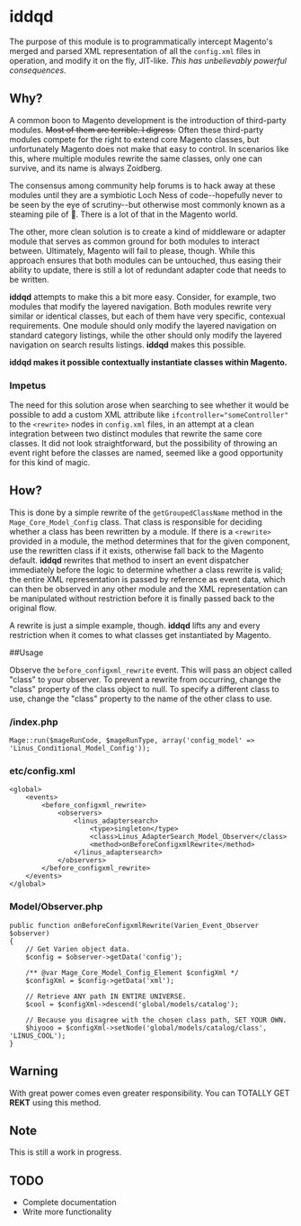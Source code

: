 # iddqd

The purpose of this module is to programmatically intercept Magento's merged 
and parsed XML representation of all the `config.xml` files in operation, and 
modify it on the fly, JIT-like. *This has unbelievably powerful consequences*.

## Why?

A common boon to Magento development is the introduction of third-party modules.
~~Most of them are terrible. I digress.~~ Often these third-party modules
compete for the right to extend core Magento classes, but unfortunately Magento
does not make that easy to control. In scenarios like this, where multiple
modules rewrite the same classes, only one can survive, and its name is always
Zoidberg.

The consensus among community help forums is to hack away at these modules
until they are a symbiotic Loch Ness of code--hopefully never to be seen by
the eye of scrutiny--but otherwise most commonly known as a steaming pile 
of :hankey:. There is a lot of that in the Magento world.

The other, more clean solution is to create a kind of middleware or adapter
module that serves as common ground for both modules to interact between.
Ultimately, Magento will fail to please, though. While this approach ensures that
both modules can be untouched, thus easing their ability to update, there is
still a lot of redundant adapter code that needs to be written.

**iddqd** attempts to make this a bit more easy. Consider, for example, two
modules that modify the layered navigation. Both modules rewrite very similar or
identical classes, but each of them have very specific, contexual requirements.
One module should only modify the layered navigation on standard category
listings, while the other should only modify the layered navigation on
search results listings. **iddqd** makes this possible.

**iddqd makes it possible contextually instantiate classes within Magento.**

### Impetus

The need for this solution arose when searching to see whether it would be
possible to add a custom XML attribute like `ifcontroller="someController"` 
to the `<rewrite>` nodes in `config.xml` files, in an attempt at a clean 
integration between two distinct modules that rewrite the same core classes.
It did not look straightforward, but the possibility of throwing an event right
before the classes are named, seemed like a good opportunity for this kind of
magic.

## How?

This is done by a simple rewrite of the `getGroupedClassName` method in the
`Mage_Core_Model_Config` class. That class is responsible for deciding whether
a class has been rewritten by a module. If there is a `<rewrite>` provided in
a module, the method determines that for the given component, use the rewritten
class if it exists, otherwise fall back to the Magento default. **iddqd**
rewrites that method to insert an event dispatcher immediately before the logic
to determine whether a class rewrite is valid; the entire XML representation is
passed by reference as event data, which can then be observed in any other
module and the XML representation can be manipulated without restriction before
it is finally passed back to the original flow.

A rewrite is just a simple example, though. **iddqd** lifts any and every
restriction when it comes to what classes get instantiated by Magento.

##Usage

Observe the `before_configxml_rewrite` event.  This will pass an object called
"class" to your observer. To prevent a rewrite from occurring, change the "class"
property of the class object to null.  To specify a different class to use,
change the "class" property to the name of the other class to use.

### /index.php
```
Mage::run($mageRunCode, $mageRunType, array('config_model' => 'Linus_Conditional_Model_Config'));
```

### etc/config.xml
```
<global>
    <events>
        <before_configxml_rewrite>
            <observers>
                <linus_adaptersearch>
                    <type>singleton</type>
                    <class>Linus_AdapterSearch_Model_Observer</class>
                    <method>onBeforeConfigxmlRewrite</method>
                </linus_adaptersearch>
            </observers>
        </before_configxml_rewrite>
    </events>
</global>
```

### Model/Observer.php
```
public function onBeforeConfigxmlRewrite(Varien_Event_Observer $observer)
{
    // Get Varien object data.
    $config = $observer->getData('config');

    /** @var Mage_Core_Model_Config_Element $configXml */
    $configXml = $config->getData('xml');

    // Retrieve ANY path IN ENTIRE UNIVERSE.
    $cool = $configXml->descend('global/models/catalog');

    // Because you disagree with the chosen class path, SET YOUR OWN.
    $hiyooo = $configXml->setNode('global/models/catalog/class', 'LINUS_COOL');
}
```

## Warning

With great power comes even greater responsibility. You can TOTALLY GET **REKT**
using this method.



## Note

This is still a work in progress.

## TODO

- Complete documentation
- Write more functionality
